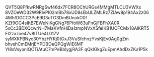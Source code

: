 QVT5Q8FfkwRNRgSwf46dx7FCR8OChURGs4MMgMTLCU3VWXx
8VZOeWD32W9RlvPI02mBb78xUD8sEbULZMLRz7ZlAw8p194Ax2z06
4MhfDGCC3PcE9D3uTG3DmBUnokO0f
KZf9OG4sIItB7EWeNiKgGNg76PfoW63uFnGjFBFhXA0R
5xCc3BDXQcwrNH7MaKVfnHiDa1zmpNVxXSfeIKB1UCFCMx18AlKRT5
FI2zxzoe47v8lTUe4L017V
syMXKFBNyc30YbzHYKj0tGxJ3VuSfchnzYvsKjEv0Ag0gZm
bhvshCmEMrjEYPDBOeQPQgWiE6MF
YI8sVsyonlQCTiAtuC7mPeBblygjRA3F
qQkIGkgZuEpmAhdDxZKa1P5k
